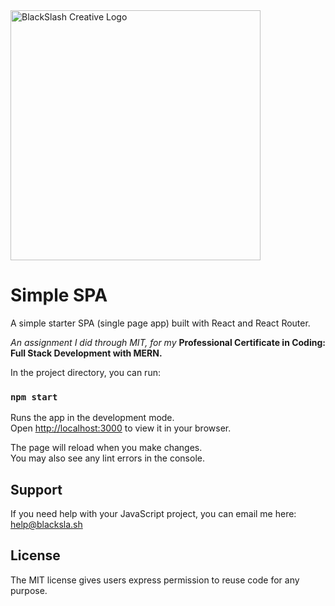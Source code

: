 <img src="https://blacksla.sh/github/img/blackslash-logo.svg" alt="BlackSlash Creative Logo" width="400" />

# Simple SPA
A simple starter SPA (single page app) built with React and React Router. 

*An assignment I did through MIT, for my* **Professional Certificate in Coding: Full Stack Development with MERN.**

In the project directory, you can run:

### `npm start`

Runs the app in the development mode.\
Open [http://localhost:3000](http://localhost:3000) to view it in your browser.

The page will reload when you make changes.\
You may also see any lint errors in the console.

## Support
If you need help with your JavaScript project, you can email me here: [help@blacksla.sh](mailto:help@blacksla.sh)

## License
The MIT license gives users express permission to reuse code for any purpose. 